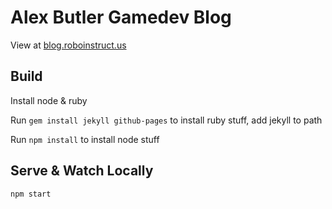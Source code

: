 Alex Butler Gamedev Blog
========================
View at [blog.roboinstruct.us](http://blog.roboinstruct.us/)

## Build
Install node & ruby

Run `gem install jekyll github-pages` to install ruby stuff, add jekyll to path

Run `npm install` to install node stuff

## Serve & Watch Locally
`npm start`
